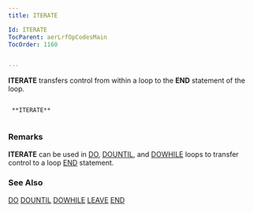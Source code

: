 ```yaml
---
title: ITERATE

Id: ITERATE
TocParent: aerLrfOpCodesMain
TocOrder: 1160


---
```


**ITERATE** transfers control from within a loop to the **END** statement of the loop. 

```

 **ITERATE** 
        
```

### Remarks
**ITERATE** can be used in [DO](DO.html), [DOUNTIL](DOUNTIL.html), and [DOWHILE](DOWHILE.html) loops to transfer control to a loop [END](END.html) statement. 

### See Also
[DO](DO.html)
[DOUNTIL](DOUNTIL.html)
[DOWHILE](DOWHILE.html)
[LEAVE](LEAVE.html)
[END](END.html) 

